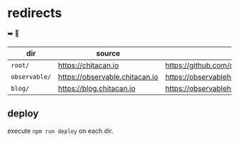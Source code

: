 # redirects

:arrow_right: :link:

| dir           | source                         | destination                                        |
| ------------- | ------------------------------ | -------------------------------------------------- |
| `root/`       | https://chitacan.io            | https://github.com/chiatcan                        |
| `observable/` | https://observable.chitacan.io | https://observablehq.com/@chitacan                 |
| `blog/`       | https://blog.chitacan.io       | https://observablehq.com/collection/@chitacan/blog |

## deploy

execute `npm run deploy` on each dir.

